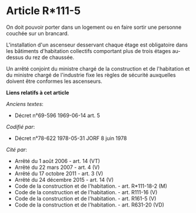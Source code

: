 # Article R*111-5

On doit pouvoir porter dans un logement ou en faire sortir une personne couchée sur un brancard.

L'installation d'un ascenseur desservant chaque étage est obligatoire dans les bâtiments d'habitation collectifs comportant
plus de trois étages au-dessus du rez de chaussée.

Un arrêté conjoint du ministre chargé de la construction et de l'habitation et du ministre chargé de l'industrie fixe les
règles de sécurité auxquelles doivent être conformes les ascenseurs.

**Liens relatifs à cet article**

_Anciens textes_:

  - Décret n°69-596 1969-06-14 art. 5

_Codifié par_:

  - Décret n°78-622 1978-05-31 JORF 8 juin 1978

_Cité par_:

  - Arrêté du 1 août 2006 - art. 14 (VT)
  - Arrêté du 22 mars 2007 - art. 4 (V)
  - Arrêté du 17 octobre 2011 - art. 3 (V)
  - Arrêté du 24 décembre 2015 - art. 14 (V)
  - Code de la construction et de l'habitation. - art. R*111-18-2 (M)
  - Code de la construction et de l'habitation. - art. R111-16 (V)
  - Code de la construction et de l'habitation. - art. R161-5 (V)
  - Code de la construction et de l'habitation. - art. R631-20 (VD)
